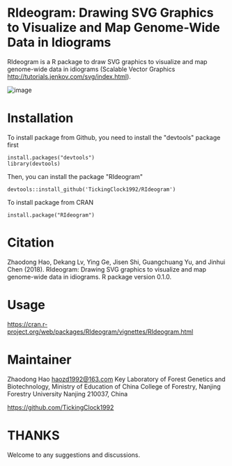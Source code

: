 # RIdeogram: Drawing SVG Graphics to Visualize and Map Genome-Wide Data in Idiograms

RIdeogram is a R package to draw SVG graphics to visualize and map genome-wide data in idiograms (Scalable Vector Graphics http://tutorials.jenkov.com/svg/index.html). 

![image](https://github.com/TickingClock1992/RIdeogram/blob/master/vignettes/figures/example4.png)

# Installation

To install package from Github, you need to install the "devtools" package first<br>
```
install.packages("devtools")
library(devtools)
```
Then, you can install the package "RIdeogram"<br>
```
devtools::install_github('TickingClock1992/RIdeogram')
```

To install package from CRAN<br>
```
install.package("RIdeogram")
```

# Citation

Zhaodong Hao, Dekang Lv, Ying Ge, Jisen Shi, Guangchuang Yu, and Jinhui
Chen (2018). RIdeogram: Drawing SVG graphics to visualize and map
genome-wide data in idiograms. R package version 0.1.0.

# Usage

https://cran.r-project.org/web/packages/RIdeogram/vignettes/RIdeogram.html

# Maintainer

Zhaodong Hao <haozd1992@163.com>
Key Laboratory of Forest Genetics and Biotechnology, Ministry of Education of China 
College of Forestry, Nanjing Forestry University 
Nanjing 210037, China

https://github.com/TickingClock1992

# THANKS
Welcome to any suggestions and discussions.
